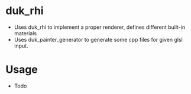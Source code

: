 # duk_rhi
- Uses duk_rhi to implement a proper renderer, defines different built-in materials
- Uses duk_painter_generator to generate some cpp files for given glsl input.

# Usage
- Todo